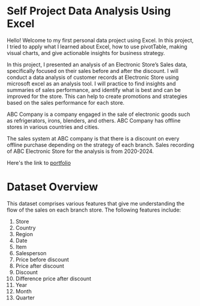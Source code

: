 # Self Project Data Analysis Using Excel
Hello! Welcome to my first personal data project using Excel. In this project, I tried to apply what I learned about Excel, how to use pivotTable, making visual charts, and give actionable insights for business strategy. 

In this project, I presented an analysis of an Electronic Store’s Sales data, specifically focused on their sales before and after the discount. I will conduct a data analysis of customer records at Electronic Store using microsoft excel as an analysis tool. I will practice to find insights and summaries of sales performance, and identify what is best and can be improved for the store. This can help to create promotions and strategies based on the sales performance for each store.

ABC Company is a company engaged in the sale of electronic goods such as refrigerators, irons, blenders, and others. ABC Company has offline stores in various countries and cities.

The sales system at ABC company is that there is a discount on every offline purchase depending on the strategy of each branch. Sales recording of ABC Electronic Store for the analysis is from 2020-2024.

Here's the link to [portfolio](https://drive.google.com/file/d/1Vb-5zqdUuTM0NgHRz2TFFIz4ZyOYK43j/view?usp=sharing)

# Dataset Overview

This dataset comprises various features that give me understanding the flow of the sales on each branch store. 
The following features include: 
1. Store
2. Country
3. Region
4. Date
5. Item
6. Salesperson
7. Price before discount
8. Price after discount
9. Discount
10. Difference price after discount
11. Year
12. Month
13. Quarter
